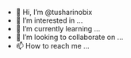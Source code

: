 - 👋 Hi, I’m @tusharinobix
- 👀 I’m interested in ...
- 🌱 I’m currently learning ...
- 💞️ I’m looking to collaborate on ...
- 📫 How to reach me ...

<!---
tusharinobix/tusharinobix is a ✨ special ✨ repository because its `README.md` (this file) appears on your GitHub profile.
You can click the Preview link to take a look at your changes.
--->

